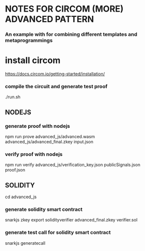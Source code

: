 
# NOTES FOR CIRCOM (MORE) ADVANCED PATTERN

### An example with for combining different templates and metaprogrammings

# install circom
https://docs.circom.io/getting-started/installation/ 

### compile the circuit and generate test proof
./run.sh

## NODEJS
### generate proof with nodejs
npm run prove  advanced_js/advanced.wasm advanced_js/advanced_final.zkey input.json

### verify proof with nodejs
npm run verify advanced_js/verification_key.json publicSignals.json proof.json

## SOLIDITY
cd advanced_js

### generate solidity smart contract
snarkjs zkey export solidityverifier advanced_final.zkey verifier.sol

### generate test call for solidity smart contract
snarkjs generatecall
